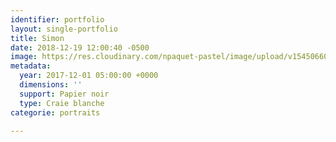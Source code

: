 ```yaml
---
identifier: portfolio
layout: single-portfolio
title: Simon
date: 2018-12-19 12:00:40 -0500
image: https://res.cloudinary.com/npaquet-pastel/image/upload/v1545066047/DSC01760-5.jpg
metadata:
  year: 2017-12-01 05:00:00 +0000
  dimensions: ''
  support: Papier noir
  type: Craie blanche
categorie: portraits

---
```

